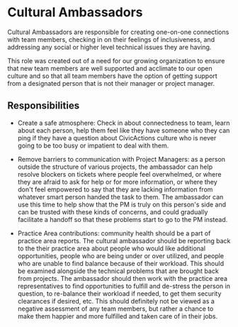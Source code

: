 # Cultural Ambassadors

Cultural Ambassadors are responsible for creating one-on-one connections with team members, 
checking in on their feelings of inclusiveness, and addressing any social or higher level technical issues they are having.  

This role was created out of a need for our growing organization to ensure that new team members are well supported and 
acclimate to our open culture and so that all team members have the option of getting support from a designated person that
is not their manager or project manager.

## Responsibilities 

* Create a safe atmosphere: Check in about connectedness to team, learn about each person, help them feel like they have someone 
who they can ping if they have a question about CivicActions culture who is never going to be too busy or impatient to deal 
with them.

* Remove barriers to communication with Project Managers: as a person outside the structure of various projects, the ambassador 
can help resolve blockers on tickets where people feel overwhelmed, or where they are afraid to ask for help or for more 
information, or where they don't feel empowered to say that they are lacking information from whatever smart person handed the 
task to them. The ambassador can use this time to help show that the PM is truly on this person's side and can be trusted with 
these kinds of concerns, and could gradually facilitate a handoff so that these problems start to go to the PM instead.

* Practice Area contributions: community health should be a part of practice area reports. 
The cultural ambassador should be reporting back to the their practice area about people who would like additional 
opportunities, people who are being under or over utilized, and people who are unable to find balance because of their 
workload. This should be examined alongside the technical problems that are brought back from projects. 
The ambassador should then work with the practice area representatives to find opportunities to fulfill and de-stress the 
person in question, to re-balance their workload if needed, to get them security clearances if desired, etc. 
This should definitely not be viewed as a negative assessment of any team members, but rather a chance to make them happier 
and more fulfilled and taken care of in their jobs.  

